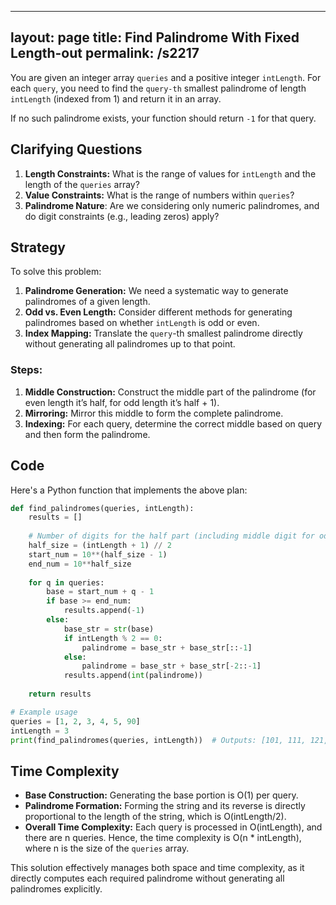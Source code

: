 
---
layout: page
title:  Find Palindrome With Fixed Length-out
permalink: /s2217
---

You are given an integer array `queries` and a positive integer `intLength`. For each `query`, you need to find the `query-th` smallest palindrome of length `intLength` (indexed from 1) and return it in an array. 

If no such palindrome exists, your function should return `-1` for that query.

## Clarifying Questions
1. **Length Constraints:** What is the range of values for `intLength` and the length of the `queries` array?
2. **Value Constraints:** What is the range of numbers within `queries`?
3. **Palindrome Nature**: Are we considering only numeric palindromes, and do digit constraints (e.g., leading zeros) apply?

## Strategy

To solve this problem:
1. **Palindrome Generation:** We need a systematic way to generate palindromes of a given length.
2. **Odd vs. Even Length:** Consider different methods for generating palindromes based on whether `intLength` is odd or even.
3. **Index Mapping:** Translate the `query`-th smallest palindrome directly without generating all palindromes up to that point.

### Steps:
1. **Middle Construction:** Construct the middle part of the palindrome (for even length it’s half, for odd length it’s half + 1).
2. **Mirroring:** Mirror this middle to form the complete palindrome.
3. **Indexing:** For each query, determine the correct middle based on query and then form the palindrome.

## Code

Here's a Python function that implements the above plan:

```python
def find_palindromes(queries, intLength):
    results = []
    
    # Number of digits for the half part (including middle digit for odd lengths)
    half_size = (intLength + 1) // 2
    start_num = 10**(half_size - 1)
    end_num = 10**half_size
    
    for q in queries:
        base = start_num + q - 1
        if base >= end_num:
            results.append(-1)
        else:
            base_str = str(base)
            if intLength % 2 == 0:
                palindrome = base_str + base_str[::-1]
            else:
                palindrome = base_str + base_str[-2::-1]
            results.append(int(palindrome))
            
    return results

# Example usage
queries = [1, 2, 3, 4, 5, 90]
intLength = 3
print(find_palindromes(queries, intLength))  # Outputs: [101, 111, 121, 131, 141, 999]
```

## Time Complexity

- **Base Construction:** Generating the base portion is O(1) per query.
- **Palindrome Formation:** Forming the string and its reverse is directly proportional to the length of the string, which is O(intLength/2).
- **Overall Time Complexity:** Each query is processed in O(intLength), and there are n queries. Hence, the time complexity is O(n * intLength), where n is the size of the `queries` array.

This solution effectively manages both space and time complexity, as it directly computes each required palindrome without generating all palindromes explicitly.